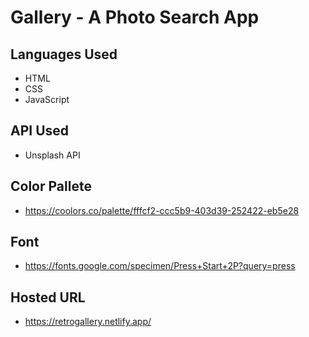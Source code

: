 # Gallery - A Photo Search App



## Languages Used

- HTML
- CSS
- JavaScript

## API Used 
- Unsplash API


## Color Pallete
- https://coolors.co/palette/fffcf2-ccc5b9-403d39-252422-eb5e28

## Font 

- https://fonts.google.com/specimen/Press+Start+2P?query=press

## Hosted URL
- https://retrogallery.netlify.app/